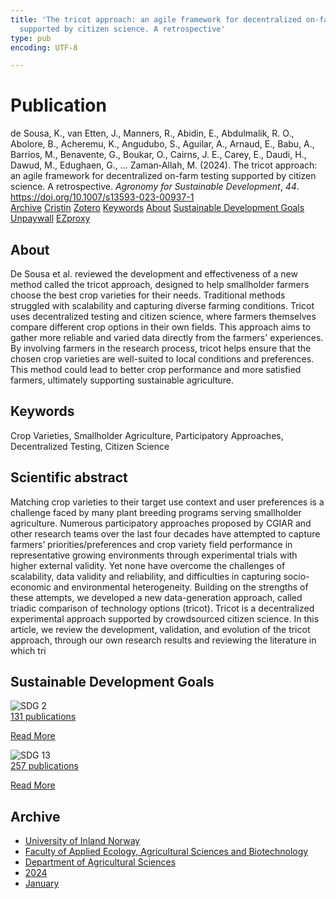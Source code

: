 ```yaml
---
title: 'The tricot approach: an agile framework for decentralized on-farm testing
  supported by citizen science. A retrospective'
type: pub
encoding: UTF-8

---
```

<h1>Publication</h1>
<article id="csl-bib-container-WX9EGDBD" class="csl-bib-container">
  <div class="csl-bib-body"> <div class="csl-entry">de Sousa, K., van Etten, J., Manners, R., Abidin, E., Abdulmalik, R. O., Abolore, B., Acheremu, K., Angudubo, S., Aguilar, A., Arnaud, E., Babu, A., Barrios, M., Benavente, G., Boukar, O., Cairns, J. E., Carey, E., Daudi, H., Dawud, M., Edughaen, G., … Zaman‑Allah, M. (2024). The tricot approach: an agile framework for decentralized on-farm testing supported by citizen science. A retrospective. <i>Agronomy for Sustainable Development</i>, <i>44</i>. <a href="https://doi.org/10.1007/s13593-023-00937-1">https://doi.org/10.1007/s13593-023-00937-1</a></div> </div>
  <div class="csl-bib-buttons">
    <a href="#taxonomy-article-WX9EGDBD" alt="archive" class="csl-bib-button">Archive</a>
    <a href="https://app.cristin.no/results/show.jsf?id=2234695" alt="Cristin" class="csl-bib-button">Cristin</a>
    <a href="http://zotero.org/groups/5881554/items/WX9EGDBD" alt="Zotero" class="csl-bib-button">Zotero</a>
    <a href="#keywords-article-WX9EGDBD" alt="keywords" class="csl-bib-button">Keywords</a>
    <a href="#about-article-WX9EGDBD" alt="about_pub" class="csl-bib-button">About</a>
    <a href="#sdg-article-WX9EGDBD" alt="sdg" class="csl-bib-button">Sustainable Development Goals</a>
    <a href="https://link.springer.com/content/pdf/10.1007/s13593-023-00937-1.pdf" alt="Unpaywall" class="csl-bib-button">Unpaywall</a>
    <a href="https://link.springer.com/content/pdf/10.1007/s13593-023-00937-1.pdf" alt="EZproxy" class="csl-bib-button">EZproxy</a>
  </div>
  <div id="csl-bib-meta-container-WX9EGDBD"></div>
</article>
<div id="csl-bib-meta-WX9EGDBD" class="csl-bib-meta">
  <article id="about-article-WX9EGDBD" class="about_pub-article">
    <h1>About</h1>
    De Sousa et al. reviewed the development and effectiveness of a new method called the tricot approach, designed to help smallholder farmers choose the best crop varieties for their needs. Traditional methods struggled with scalability and capturing diverse farming conditions. Tricot uses decentralized testing and citizen science, where farmers themselves compare different crop options in their own fields. This approach aims to gather more reliable and varied data directly from the farmers' experiences. By involving farmers in the research process, tricot helps ensure that the chosen crop varieties are well-suited to local conditions and preferences. This method could lead to better crop performance and more satisfied farmers, ultimately supporting sustainable agriculture.
  </article>
  <article id="keywords-article-WX9EGDBD" class="keywords-article">
    <h1>Keywords</h1>
    Crop Varieties, Smallholder Agriculture, Participatory Approaches, Decentralized Testing, Citizen Science
  </article>
  <article id="abstract-article-WX9EGDBD" class="abstract-article">
    <h1>Scientific abstract</h1>
    Matching crop varieties to their target use context and user preferences is a challenge faced by many plant breeding programs serving smallholder agriculture. Numerous participatory approaches proposed by CGIAR and other research teams over the last four decades have attempted to capture farmers’ priorities/preferences and crop variety field performance in representative growing environments through experimental trials with higher external validity. Yet none have overcome the challenges of scalability, data validity and reliability, and difficulties in capturing socio-economic and environmental heterogeneity. Building on the strengths of these attempts, we developed a new data-generation approach, called triadic comparison of technology options (tricot). Tricot is a decentralized experimental approach supported by crowdsourced citizen science. In this article, we review the development, validation, and evolution of the tricot approach, through our own research results and reviewing the literature in which tri
  </article>
  <article id="sdg-article-WX9EGDBD" class="sdg-article">
    <h1>Sustainable Development Goals</h1>
    <div class="sdg-container"><div id="sdg2" class="sdg">
        <img src="{{< params subfolder >}}images/sdg/sdg02_en.png" class="image" alt="SDG 2">
        <div class="sdg-overlay">
          <a href="{{< params subfolder >}}en/archive/?sdg=2#archive" class="sdg-publication-count"><span>131</span> publications</a>
          <p><a href="https://sdgs.un.org/goals/goal2" class="sdg-read-more">Read More</a></p>
        </div>
      </div> <div id="sdg13" class="sdg">
        <img src="{{< params subfolder >}}images/sdg/sdg13_en.png" class="image" alt="SDG 13">
        <div class="sdg-overlay">
          <a href="{{< params subfolder >}}en/archive/?sdg=13#archive" class="sdg-publication-count"><span>257</span> publications</a>
          <p><a href="https://sdgs.un.org/goals/goal13" class="sdg-read-more">Read More</a></p>
        </div>
      </div></div>
  </article>
  <article id="taxonomy-article-WX9EGDBD" class="taxonomy-article">
    <h1>Archive</h1>
    <ul>
      <li><a href="{{< params subfolder >}}en/archive/?key=3DCRN523">University of Inland Norway</a></li>
      <li><a href="{{< params subfolder >}}en/archive/?key=T77LXH6D">Faculty of Applied Ecology, Agricultural Sciences and Biotechnology</a></li>
      <li><a href="{{< params subfolder >}}en/archive/?key=SSN4QLEC">Department of Agricultural Sciences</a></li>
      <li><a href="{{< params subfolder >}}en/archive/?key=RU9ZUC2M">2024</a></li>
      <li><a href="{{< params subfolder >}}en/archive/?key=VFJAT8YW">January</a></li>
    </ul>
  </article>
</div>

